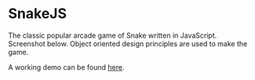 # SnakeJS
The classic popular arcade game of Snake written in JavaScript. Screenshot below. Object oriented design principles are used to make the game.

A working demo can be found [here]([[http://dipankarjana.com/wp-content/uploads/demo/snakejs/index.html](https://iamdipankarj.github.io/SnakeJS/)](https://iamdipankarj.github.io/SnakeJS/)).
